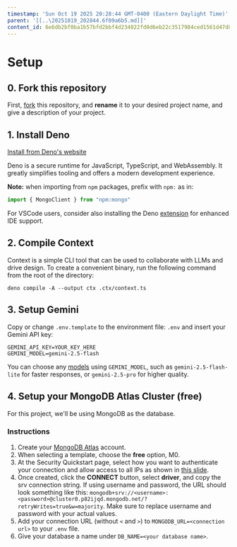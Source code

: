 ```yaml
---
timestamp: 'Sun Oct 19 2025 20:28:44 GMT-0400 (Eastern Daylight Time)'
parent: '[[..\20251019_202844.6f09a6b5.md]]'
content_id: 6e6db2bf0ba1b57bfd2bbf4d234022fd0d6eb22c3517984ced1561d47d8e5978
---
```


# Setup

## 0. Fork this repository

First, [fork](https://docs.github.com/en/pull-requests/collaborating-with-pull-requests/working-with-forks/fork-a-repo#forking-a-repository) this repository, and **rename** it to your desired project name, and give a description of your project.

## 1. Install Deno

[Install from Deno's website](https://deno.com)

Deno is a secure runtime for JavaScript, TypeScript, and WebAssembly. It greatly simplifies tooling and offers a modern development experience.

**Note:** when importing from `npm` packages, prefix with `npm:` as in:

```typescript
import { MongoClient } from "npm:mongo"
```

For VSCode users, consider also installing the Deno [extension](https://marketplace.visualstudio.com/items?itemName=denoland.vscode-deno) for enhanced IDE support.

## 2. Compile Context

Context is a simple CLI tool that can be used to collaborate with LLMs and drive design. To create a convenient binary, run the following command from the root of the directory:

```shell
deno compile -A --output ctx .ctx/context.ts
```

## 3. Setup Gemini

Copy or change `.env.template` to the environment file: `.env` and insert your Gemini API key:

```env
GEMINI_API_KEY=YOUR_KEY_HERE
GEMINI_MODEL=gemini-2.5-flash
```

You can choose any [models](https://ai.google.dev/gemini-api/docs/models) using `GEMINI_MODEL`, such as `gemini-2.5-flash-lite` for faster responses, or `gemini-2.5-pro` for higher quality.

## 4. Setup your MongoDB Atlas Cluster (free)

For this project, we'll be using MongoDB as the database.

### Instructions

1. Create your [MongoDB Atlas](https://www.mongodb.com/cloud/atlas/register) account.
2. When selecting a template, choose the **free** option, M0.
3. At the Security Quickstart page, select how you want to authenticate your connection and allow access to all IPs as shown in [this slide](https://docs.google.com/presentation/d/1DBOWIQ2AAGQPDRgmnad8wN9S9M955LcHYZQlnbu-QCs/edit?usp=sharing).
4. Once created, click the **CONNECT** button, select **driver**, and copy the srv connection string. If using username and password, the URL should look something like this: `mongodb+srv://<username>:<password>@cluster0.p82ijqd.mongodb.net/?retryWrites=true&w=majority`. Make sure to replace username and password with your actual values.
5. Add your connection URL (without `<` and `>`) to `MONGODB_URL=<connection url>` to your `.env` file.
6. Give your database a name under `DB_NAME=<your database name>`.
